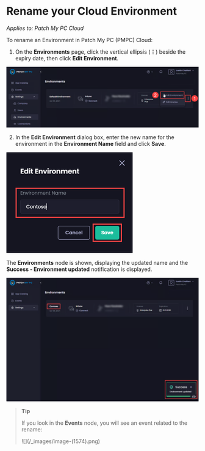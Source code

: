 # Rename your Cloud Environment

_Applies to: Patch My PC Cloud_

To rename an Environment in Patch My PC (PMPC) Cloud:

1. On the <strong>Environments</strong> page, click the vertical ellipsis (<strong>⋮</strong>) beside the expiry date, then click <strong>Edit Environment</strong>.

![Clicking the vertical ellipsis beside the expiry date and clicking Edit Environment](/_images/image-(2576).png "Clicking the vertical ellipsis beside the expiry date and clicking Edit Environment")

2. In the <strong>Edit Environment</strong> dialog box, enter the new name for the environment in the <strong>Environment Name</strong> field and click <strong>Save</strong>.

![Entering the new name for the environment in the Environment Name field and clicking Save](/_images/image-(1569).png "Entering the new name for the environment in the Environment Name field and clicking Save")

The <strong>Environments</strong> node is shown, displaying the updated name and the <strong>Success - Environment updated</strong> notification is displayed.

![&#x22;Success - Environment updated&#x22; notification](/_images/image-(2577).png "&#x22;Success - Environment updated&#x22; notification")

<blockquote class="wp-block-quote">
<p><strong>Tip</strong></p>
<p>If you look in the <strong>Events</strong> node, you will see an event related to the rename:</p>
<p>![](/_images/image-(1574).png)</p>
</blockquote>